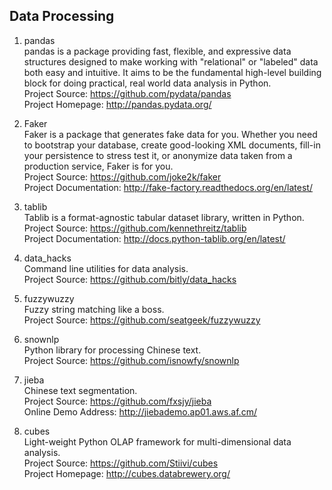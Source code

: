 ## Data Processing  

1. pandas  
pandas is a package providing fast, flexible, and expressive data structures designed to make working with "relational" or "labeled" data both easy and intuitive. It aims to be the fundamental high-level building block for doing practical, real world data analysis in Python.  
Project Source: https://github.com/pydata/pandas  
Project Homepage: http://pandas.pydata.org/ 

1. Faker  
Faker is a package that generates fake data for you. Whether you need to bootstrap your database, create good-looking XML documents, fill-in your persistence to stress test it, or anonymize data taken from a production service, Faker is for you.  
Project Source: https://github.com/joke2k/faker  
Project Documentation: http://fake-factory.readthedocs.org/en/latest/

1. tablib  
Tablib is a format-agnostic tabular dataset library, written in Python.  
Project Source: https://github.com/kennethreitz/tablib  
Project Documentation: http://docs.python-tablib.org/en/latest/

1. data_hacks  
Command line utilities for data analysis.  
Project Source: https://github.com/bitly/data_hacks  

1. fuzzywuzzy  
Fuzzy string matching like a boss.  
Project Source: https://github.com/seatgeek/fuzzywuzzy  

1. snownlp   
Python library for processing Chinese text.   
Project Source: https://github.com/isnowfy/snownlp   

1. jieba   
Chinese text segmentation.  
Project Source: https://github.com/fxsjy/jieba  
Online Demo Address: http://jiebademo.ap01.aws.af.cm/ 

1. cubes   
Light-weight Python OLAP framework for multi-dimensional data analysis.   
Project Source: https://github.com/Stiivi/cubes   
Project Homepage: http://cubes.databrewery.org/  
   
